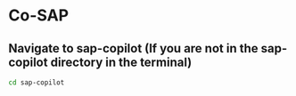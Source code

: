 # Co-SAP

## Navigate to sap-copilot (If you are not in the sap-copilot directory in the terminal)
``` bash
cd sap-copilot
```
